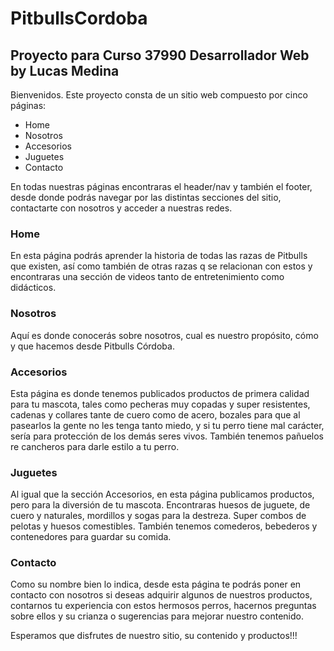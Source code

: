 # PitbullsCordoba

## Proyecto para Curso 37990 Desarrollador Web by Lucas Medina

Bienvenidos. Este proyecto consta de un sitio web compuesto por cinco páginas:

<ul>
<li>Home
<li>Nosotros
<li>Accesorios
<li>Juguetes
<li>Contacto
</ul>

En todas nuestras páginas encontraras el header/nav y también el footer,
desde donde podrás navegar por las distintas secciones del sitio,
contactarte con nosotros y acceder a nuestras redes.

### Home
En esta página podrás aprender la historia de todas las razas de  Pitbulls que existen,
así como también de otras razas q se relacionan con estos y encontraras una sección
de videos tanto de entretenimiento como didácticos.

### Nosotros
Aquí es donde conocerás sobre nosotros, cual es nuestro propósito, cómo y que hacemos desde Pitbulls Córdoba.

### Accesorios
Esta página es donde tenemos publicados productos de primera calidad para tu mascota, tales como
pecheras muy copadas y super resistentes, cadenas y collares tante de cuero como de acero, bozales para 
que al pasearlos la gente no les tenga tanto miedo, y si tu perro tiene mal carácter, 
sería para protección de los demás seres vivos. También tenemos pañuelos re cancheros para darle estilo a tu perro.

### Juguetes
Al igual que la sección Accesorios, en esta página publicamos productos, pero para la diversión de tu mascota.
Encontraras huesos de juguete, de cuero y naturales, mordillos y sogas para la destreza. 
Super combos de pelotas y huesos comestibles.
También tenemos comederos, bebederos y contenedores para guardar su comida.

### Contacto
Como su nombre bien lo indica, desde esta página te podrás poner en contacto con nosotros si deseas adquirir
algunos de nuestros productos, contarnos tu experiencia con estos hermosos perros, hacernos preguntas sobre ellos y su crianza
o sugerencias para mejorar nuestro contenido.

<p>
Esperamos que disfrutes de nuestro sitio, su contenido y productos!!!
</p>






